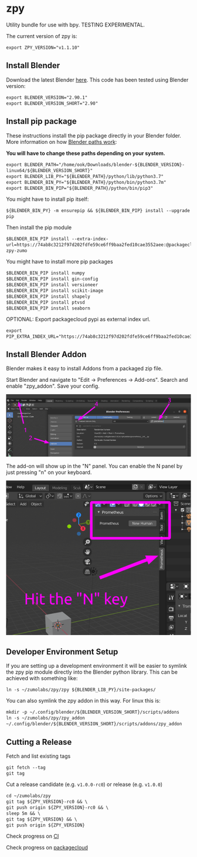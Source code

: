 # zpy

Utility bundle for use with bpy. TESTING EXPERIMENTAL.

The current version of zpy is:

```
export ZPY_VERSION="v1.1.10"
```

## Install Blender


Download the latest Blender [here](https://www.blender.org/download/). This code has been tested using Blender version:

```
export BLENDER_VERSION="2.90.1"
export BLENDER_VERSION_SHORT="2.90"
```

## Install pip package

These instructions install the pip package directly in your Blender folder. More information on how [Blender paths work](https://docs.blender.org/manual/en/latest/advanced/blender_directory_layout.html):

**You will have to change these paths depending on your system.**

```
export BLENDER_PATH="/home/ook/Downloads/blender-${BLENDER_VERSION}-linux64/${BLENDER_VERSION_SHORT}"
export BLENDER_LIB_PY="${BLENDER_PATH}/python/lib/python3.7"
export BLENDER_BIN_PY="${BLENDER_PATH}/python/bin/python3.7m"
export BLENDER_BIN_PIP="${BLENDER_PATH}/python/bin/pip3"
```

You might have to install pip itself:

```
${BLENDER_BIN_PY} -m ensurepip && ${BLENDER_BIN_PIP} install --upgrade pip
```

Then install the pip module

```
$BLENDER_BIN_PIP install --extra-index-url=https://74ab8c3212f97d202fdfe59ce6ff9baa2fed10cae3552aee:@packagecloud.io/zumolabs/pypi/pypi/simple zpy-zumo
```

You might have to install more pip packages

```
$BLENDER_BIN_PIP install numpy
$BLENDER_BIN_PIP install gin-config
$BLENDER_BIN_PIP install versioneer
$BLENDER_BIN_PIP install scikit-image
$BLENDER_BIN_PIP install shapely
$BLENDER_BIN_PIP install ptvsd
$BLENDER_BIN_PIP install seaborn
```

OPTIONAL: Export packagecloud pypi as external index url.

```
export PIP_EXTRA_INDEX_URL="https://74ab8c3212f97d202fdfe59ce6ff9baa2fed10cae3552aee:@packagecloud.io/zumolabs/pypi/pypi/simple"
```

## Install Blender Addon

Blender makes it easy to install Addons from a packaged zip file.

Start Blender and navigate to "Edit -> Preferences -> Add-ons". Search and enable "zpy_addon". Save your config.

![Enabling the addon](./doc/addon_setup_location.png)

The add-on will show up in the "N" panel. You can enable the N panel by just pressing "n" on your keyboard.

![The N panel](./doc/addon_panel_location.png)

## Developer Environment Setup

If you are setting up a development environment it will be easier to symlink the zpy pip module directly into the Blender python library. This can be achieved with something like:

```
ln -s ~/zumolabs/zpy/zpy ${BLENDER_LIB_PY}/site-packages/
```

You can also symlink the zpy addon in this way. For linux this is:

```
mkdir -p ~/.config/blender/${BLENDER_VERSION_SHORT}/scripts/addons
ln -s ~/zumolabs/zpy/zpy_addon ~/.config/blender/${BLENDER_VERSION_SHORT}/scripts/addons/zpy_addon
```

## Cutting a Release

Fetch and list existing tags

```
git fetch --tag
git tag
```

Cut a release candidate (e.g. `v1.0.0-rc0`) or release (e.g. `v1.0.0`)

```
cd ~/zumolabs/zpy
git tag ${ZPY_VERSION}-rc0 && \
git push origin ${ZPY_VERSION}-rc0 && \
sleep 5m && \
git tag ${ZPY_VERSION} && \
git push origin ${ZPY_VERSION}
```

Check progress on [CI](https://app.circleci.com/pipelines/github/ZumoLabs/zpy)

Check progress on [packagecloud](https://packagecloud.io/zumolabs/pypi)
